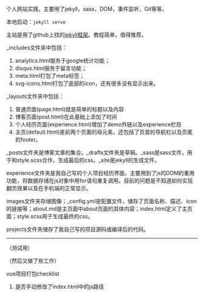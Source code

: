 个人网站实践，主要用了jekyll，sass，DOM，事件监听，Git等等。

本地启动：<code>jekyll serve</code>

主站是用了github上找的[jekyll框架](https://github.com/barryclark/jekyll-now)。教程简单，值得推荐。

_includes文件夹中包括：
1. analytics.html服务于google统计功能；
2. disqus.html服务于留言功能；
3. meta.html打包了meta标签；
4. svg-icons.html打包了底部的icon，还有很多没有显示出来。

_layouts文件夹中包括：
1. 普通页面(page.html)就是简单的标题以及内容
2. 博客页面(post.html)在此基础上添加了时间
3. 个人经历页面(experience.html)增加了demo外链以及experience栏目
4. 主页(default.html)是前两个页面的母元素，还包括了页首的导航栏以及页尾的footer。

_posts文件夹是博客文章的集合。_drafts文件夹是草稿。_sass是sass文件，用于和style.scss合作，生成最后的css。_site是jekyll的生成文件。

experience文件夹是我自己写的个人项目经历界面，主要用到了js的DOM的重用功能，将数据存储在js对象中用for语句重复调用。目前的问题是不知道如何实现翻页效果以及在手机端的正常显示。

images文件夹存储图像；_config.yml是配置文件，储存了页面名称、描述、icon的链接等；about.md是主页面中about页面的具体内容；index.html定义了主页面；style.scss用于生成最终的css。

projects文件夹储存了我自己写的项目源码或编译后的代码。

-----

（测试用）

（然后又做了些工作）

vue项目打包checklist

1. 是否手动修改了index.html中的js路径
